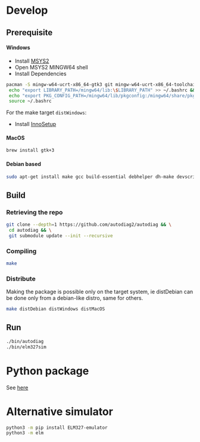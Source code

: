 
# Develop
## Prerequisite
#### Windows
 - Install [MSYS2](https://www.msys2.org/)
 - Open MSYS2 MINGW64 shell
 - Install Dependencies
 ```bash
 pacman -S mingw-w64-ucrt-x86_64-gtk3 git mingw-w64-ucrt-x86_64-toolchain base-devel gcc pkg-config mingw-w64-x86_64-gtk3 && \
  echo "export LIBRARY_PATH=/mingw64/lib:\$LIBRARY_PATH" >> ~/.bashrc && \
  echo "export PKG_CONFIG_PATH=/mingw64/lib/pkgconfig:/mingw64/share/pkgconfig" >> ~/.bashrc && \
  source ~/.bashrc
 ```
For the make target `distWindows`:
 - Install [InnoSetup](https://jrsoftware.org/isdl.php#stable)
#### MacOS
```bash
brew install gtk+3
```
#### Debian based
```bash
sudo apt-get install make gcc build-essential debhelper dh-make devscripts libgtk-3-0 libgtk-3-dev git
```
## Build
### Retrieving the repo
```bash
git clone --depth=1 https://github.com/autodiag2/autodiag && \
 cd autodiag && \
 git submodule update --init --recursive
```
### Compiling
```bash
make
```
### Distribute
Making the package is possible only on the target system, ie distDebian can be done only from a debian-like distro, same for others.
```bash
make distDebian distWindows distMacOS
```
## Run
```bash
./bin/autodiag
./bin/elm327sim
```

# Python package
See [here](/pyautodiag/README.md)

# Alternative simulator
```bash
python3 -m pip install ELM327-emulator
python3 -m elm
```